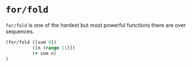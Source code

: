 # `for/fold`

`for/fold` is one of the hardest but most powerful functions there are over
sequences.

``` clojure
(for/fold ([sum 0])
          ([n (range 11)])
          (+ sum n)
)
```
